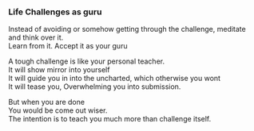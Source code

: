 ### Life Challenges as guru

Instead of avoiding or somehow getting through the challenge, meditate and think over it.  
Learn from it. Accept it as your guru  

A tough challenge is like your personal teacher.  
It will show mirror into yourself  
It will guide you in into the uncharted, which otherwise you wont   
It will tease you, Overwhelming you into submission.  

But when you are done  
You would be come out wiser.  
The intention is to teach you much more than challenge itself. 
